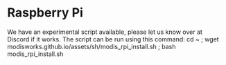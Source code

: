 # Raspberry Pi

We have an experimental script available, please let us know over at Discord if it works.
The script can be run using this command:
    cd ~ ; wget modisworks.github.io/assets/sh/modis_rpi_install.sh ; bash modis_rpi_install.sh
    
<!--- ## Basics

```sh
sudo apt-get update
sudo apt-get upgrade
sudo apt-get dist-upgrade
sudo apt-get clean
sudo apt-get autoclean
sudo raspi -config (for localisation and enable ssh)
use sudo bash (file) to run .sh scripts
use sudo nano (file) to edit text
```

## Install UI (optional)

```sh
sudo apt-get install --no-install-recommends xserver-xorg
sudo apt-get install --no-install-recommends xinit
sudo apt-get install raspberrypi-ui-mods
startx
```

## Install Apache

```sh
sudo apt-get install apache2 -y
sudo chown pi: /var/www/html
```

## Install Python

```sh
sudo apt-get install build-essential tk-dev libncurses5-dev libncursesw5-dev libreadline6-dev libdb5.3-dev libgdbm-dev libsqlite3-dev libssl-dev libbz2-dev libexpat1-dev liblzma-dev zlib1g-dev
```

## ZLIB1G-DEV ALREADY INSTALLED SET TO MANUAL, MAYBE YOU SHOULDN'T REMOVE IT AT THE END

```sh
cd /usr/src
wget https://www.python.org/ftp/python/3.6.1/Python-3.6.1.tar.xz
tar xf Python-3.6.1.tar.xz
cd Python-3.6.1
sudo ./configure
sudo make -j4
sudo make altinstall
```

## Remove Build Tools

```sh
sudo rm -r Python-3.6.1
rm Python-3.6.1.tgz
sudo apt-get --purge remove build-essential tk-dev
sudo apt-get --purge remove libncurses5-dev libncursesw5-dev libreadline6-dev
sudo apt-get --purge remove libdb5.3-dev libgdbm-dev libsqlite3-dev libssl-dev
sudo apt-get --purge remove libbz2-dev libexpat1-dev liblzma-dev zlib1g-dev
sudo apt-get autoremove
sudo apt-get clean
```

## Install Modis Requirements

```sh
sudo python3.6 -m pip install discord.py
sudo python3.6 -m pip install youtube-dl
sudo python3.6 -m pip install requests
sudo python3.6 -m pip install google-api-python-client
sudo apt-get install libsodium-dev libffi-dev
sudo python3.6 -m pip install pynacl
sudo apt-get install libxml2-dev libxslt-dev
sudo python3.6 -m pip install lxml
```

## Install FFmpeg

```sh
cd /usr/src
sudo git clone git://git.videolan.org/x264
cd x264
sudo ./configure --host=arm-unknown-linux-gnueabi --enable-static --disable-opencl
sudo make -j4
sudo make install
```

```sh
cd /usr/src
sudo git clone https://github.com/FFmpeg/FFmpeg.git
cd FFmpeg
sudo apt-get install libgnutls28-dev
sudo ./configure --arch=armel --target-os=linux --enable-gpl --enable-libx264 --enable-nonfree ***--enable-gnutls***
sudo make -j4
sudo make install
```
--->